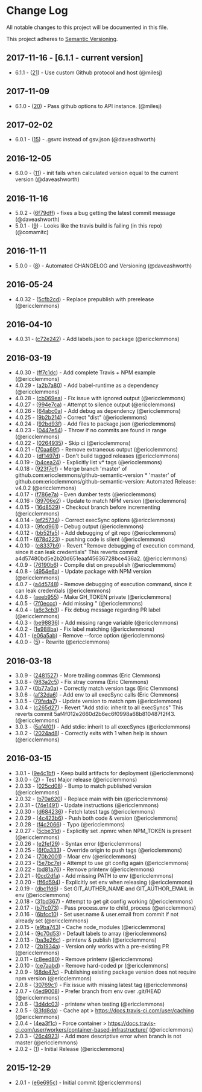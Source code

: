 # Change Log
All notable changes to this project will be documented in this file.

This project adheres to [Semantic Versioning](http://semver.org/).

## 2017-11-16 - [6.1.1 - current version]

- 6.1.1 - ([21](https://github.com/ericclemmons/github-semantic-version/pull/21)) - Use custom Github protocol and host (@milesj)

## 2017-11-09

- 6.1.0 - ([20](https://github.com/ericclemmons/github-semantic-version/pull/20)) - Pass github options to API instance. (@milesj)

## 2017-02-02

- 6.0.1 - ([15](https://github.com/ericclemmons/github-semantic-version/pull/15)) - .gsvrc instead of gsv.json (@daveashworth)

## 2016-12-05

- 6.0.0 - ([11](https://github.com/ericclemmons/github-semantic-version/pull/11)) - init fails when calculated version equal to the current version (@daveashworth)

## 2016-11-16

- 5.0.2 - ([6f79dff](https://github.com/ericclemmons/github-semantic-version/commit/6f79dff7b328cfe156237da582986f5f7c7126f2)) - fixes a bug getting the latest commit message (@daveashworth)
- 5.0.1 - ([9](https://github.com/ericclemmons/github-semantic-version/pull/9)) - Looks like the travis build is failing (in this repo) (@comamitc)

## 2016-11-11

- 5.0.0 - ([8](https://github.com/ericclemmons/github-semantic-version/pull/8)) - Automated CHANGELOG and Versioning (@daveashworth)

## 2016-05-24

- 4.0.32 - ([5cfb2cd](https://github.com/ericclemmons/github-semantic-version/commit/5cfb2cd63dbecc5d5bac8e2267d109123e598fde)) - Replace prepublish with prerelease (@ericclemmons)

## 2016-04-10

- 4.0.31 - ([c72e242](https://github.com/ericclemmons/github-semantic-version/commit/c72e242d9f7cc020015c87aa5e6f41d274c13963)) - Add labels.json to package (@ericclemmons)

## 2016-03-19

- 4.0.30 - ([ff7c1dc](https://github.com/ericclemmons/github-semantic-version/commit/ff7c1dccd9bb3e6066126e97b5a85b0b3d8c4f27)) - Add complete Travis + NPM example (@ericclemmons)
- 4.0.29 - ([a2b7a80](https://github.com/ericclemmons/github-semantic-version/commit/a2b7a80d20ad65aad6038194163e6f2ebaca5cf6)) - Add babel-runtime as a dependency (@ericclemmons)
- 4.0.28 - ([cb069ea](https://github.com/ericclemmons/github-semantic-version/commit/cb069eab7363b69dfe3df67941dced4ec26fac70)) - Fix issue with ignored output (@ericclemmons)
- 4.0.27 - ([994e7ca](https://github.com/ericclemmons/github-semantic-version/commit/994e7ca7a66d4894cdf21274b58db314d59bb29c)) - Attempt to silence output (@ericclemmons)
- 4.0.26 - ([64abc0a](https://github.com/ericclemmons/github-semantic-version/commit/64abc0ab8306c9da80b3931e4b5fcd13dad5032e)) - Add debug as dependency (@ericclemmons)
- 4.0.25 - ([9b2b214](https://github.com/ericclemmons/github-semantic-version/commit/9b2b2146ad9388dfdbadd78fcaa09c482f062e7e)) - Correct "dist" (@ericclemmons)
- 4.0.24 - ([92bd93f](https://github.com/ericclemmons/github-semantic-version/commit/92bd93fe237ca069b5257ff9300236a43849fa53)) - Add files to package.json (@ericclemmons)
- 4.0.23 - ([0447e54](https://github.com/ericclemmons/github-semantic-version/commit/0447e5405edf3d4c6d99bd0b7157f45343bf6a71)) - Throw if no commits are found in range (@ericclemmons)
- 4.0.22 - ([0264935](https://github.com/ericclemmons/github-semantic-version/commit/02649358c0bcc4fb825912a31cd621fc779493b0)) - Skip ci (@ericclemmons)
- 4.0.21 - ([70aa69f](https://github.com/ericclemmons/github-semantic-version/commit/70aa69f59ac7fb2955660416cbb08a3179664b56)) - Remove extraneous output (@ericclemmons)
- 4.0.20 - ([df1497d](https://github.com/ericclemmons/github-semantic-version/commit/df1497d76eed14f7b3debe8c1cd8a8b3ac247f90)) - Don't build tagged releases (@ericclemmons)
- 4.0.19 - ([b4cea24](https://github.com/ericclemmons/github-semantic-version/commit/b4cea2447ae4eb968fc2265b69f9d5251f24edab)) - Explicitly list v* tags (@ericclemmons)
- 4.0.18 - ([923f7cf](https://github.com/ericclemmons/github-semantic-version/commit/923f7cfb33aa9d1faa5f558115e035aaac818f70)) - Merge branch 'master' of github.com:ericclemmons/github-semantic-version  * 'master' of github.com:ericclemmons/github-semantic-version:   Automated Release: v4.0.2 (@ericclemmons)
- 4.0.17 - ([f786e7a](https://github.com/ericclemmons/github-semantic-version/commit/f786e7a9a1b9300caff4fe10682dec43246e2d8f)) - Even dumber tests (@ericclemmons)
- 4.0.16 - ([89706e2](https://github.com/ericclemmons/github-semantic-version/commit/89706e2541f86bb9eade204c436889980d73dba9)) - Update to match NPM version (@ericclemmons)
- 4.0.15 - ([16d8529](https://github.com/ericclemmons/github-semantic-version/commit/16d85299999d642aa71885523345b465554bb13c)) - Checkout branch before incrementing (@ericclemmons)
- 4.0.14 - ([ef25734](https://github.com/ericclemmons/github-semantic-version/commit/ef25734aee06b2a06b8b5b82d3ac968ad318659b)) - Correct execSync options (@ericclemmons)
- 4.0.13 - ([9fcd961](https://github.com/ericclemmons/github-semantic-version/commit/9fcd9610f76b9151a16948f73ab42a1b217420af)) - Debug output (@ericclemmons)
- 4.0.12 - ([bb52fa5](https://github.com/ericclemmons/github-semantic-version/commit/bb52fa525383c3d460358d4908a01320e48401ad)) - Add debugging of git repo (@ericclemmons)
- 4.0.11 - ([678d223](https://github.com/ericclemmons/github-semantic-version/commit/678d2235daff76b460dd71d4cd39c746314fe127)) - pushing code is silent (@ericclemmons)
- 4.0.10 - ([c8337b9](https://github.com/ericclemmons/github-semantic-version/commit/c8337b9b096628495e74eae578f599f630067852)) - Revert "Remove debugging of execution command, since it can leak credentials"  This reverts commit a4d57480bd5e2b20d651eaaf45636728bce436a2. (@ericclemmons)
- 4.0.9 - ([76190b6](https://github.com/ericclemmons/github-semantic-version/commit/76190b62ad442af3ab9a0133f7de4f9dbf26e4e0)) - Compile dist on prepublish (@ericclemmons)
- 4.0.8 - ([4954e6a](https://github.com/ericclemmons/github-semantic-version/commit/4954e6ad4d9696a0c7d37e950ba1de918b7c8fc8)) - Update package with NPM version (@ericclemmons)
- 4.0.7 - ([a4d5748](https://github.com/ericclemmons/github-semantic-version/commit/a4d57480bd5e2b20d651eaaf45636728bce436a2)) - Remove debugging of execution command, since it can leak credentials (@ericclemmons)
- 4.0.6 - ([aeeb955](https://github.com/ericclemmons/github-semantic-version/commit/aeeb955785a5297e428a763171aba6d023bd826d)) - Make GH_TOKEN private (@ericclemmons)
- 4.0.5 - ([7f0eccc](https://github.com/ericclemmons/github-semantic-version/commit/7f0ecccb0efeb359b47a6d1744dbd4d21bab5510)) - Add missing " (@ericclemmons)
- 4.0.4 - ([a6c3cb3](https://github.com/ericclemmons/github-semantic-version/commit/a6c3cb398711e0f6aef9e73ccd6d9d4ce2b935c8)) - Fix debug message regarding PR label (@ericclemmons)
- 4.0.3 - ([be98836](https://github.com/ericclemmons/github-semantic-version/commit/be98836d6bcc3b98ccfa755ee76ea12640d4e61c)) - Add missing range variable (@ericclemmons)
- 4.0.2 - ([1e988ba](https://github.com/ericclemmons/github-semantic-version/commit/1e988bad8a8504d820cb7f87f058353233f53f0e)) - Fix label matching (@ericclemmons)
- 4.0.1 - ([e06a5ab](https://github.com/ericclemmons/github-semantic-version/commit/e06a5ab4f5a8d4f0d3413109d1838ddb46d586b1)) - Remove --force option (@ericclemmons)
- 4.0.0 - ([5](https://github.com/ericclemmons/github-semantic-version/pull/5)) - Rewrite (@ericclemmons)

## 2016-03-18

- 3.0.9 - ([2481527](https://github.com/ericclemmons/github-semantic-version/commit/2481527b520147705bb3a7fdbdff6cebc2daa42c)) - More trailing commas (Eric Clemmons)
- 3.0.8 - ([983a2c5](https://github.com/ericclemmons/github-semantic-version/commit/983a2c5d2bc4bee582cb208dbad25a8f988999be)) - Fix stray comma (Eric Clemmons)
- 3.0.7 - ([0b77a0a](https://github.com/ericclemmons/github-semantic-version/commit/0b77a0ae4b8d17dfe1917b7df01e2f2b5551d824)) - Correctly match version tags (Eric Clemmons)
- 3.0.6 - ([af32da6](https://github.com/ericclemmons/github-semantic-version/commit/af32da6bb104b8876c249977abc0efd5e7cc68a3)) - Add env to all execSync calls (Eric Clemmons)
- 3.0.5 - ([79feda7](https://github.com/ericclemmons/github-semantic-version/commit/79feda7e1447c5ba4f51dc82623dcd5ace296963)) - Update version to match npm (@ericclemmons)
- 3.0.4 - ([c265d27](https://github.com/ericclemmons/github-semantic-version/commit/c265d27e29e6f77e79c23db42018a4abf8701da5)) - Revert "Add stdio: inherit to all execSyncs"  This reverts commit 5af4f012e2660d2b6ec6f0998a68b810487f2f43. (@ericclemmons)
- 3.0.3 - ([5af4f01](https://github.com/ericclemmons/github-semantic-version/commit/5af4f012e2660d2b6ec6f0998a68b810487f2f43)) - Add stdio: inherit to all execSyncs (@ericclemmons)
- 3.0.2 - ([2024ad8](https://github.com/ericclemmons/github-semantic-version/commit/2024ad8920a3eee23407c005ec6ba8626ad1f4c9)) - Correctly exits with 1 when help is shown (@ericclemmons)

## 2016-03-15

- 3.0.1 - ([9e4c1bf](https://github.com/ericclemmons/github-semantic-version/commit/9e4c1bfaaa593443a6676f780e695275225b1109)) - Keep build artifacts for deployment (@ericclemmons)
- 3.0.0 - ([2](https://github.com/ericclemmons/github-semantic-version/pull/2)) - Test Major release (@ericclemmons)
- 2.0.33 - ([025cd08](https://github.com/ericclemmons/github-semantic-version/commit/025cd08590bd7c041c7c843ff76bb4b22d9245a2)) - Bump to match published version (@ericclemmons)
- 2.0.32 - ([b70a620](https://github.com/ericclemmons/github-semantic-version/commit/b70a620c98d590c15cd2d8a21ece1256e11b942a)) - Replace main with bin (@ericclemmons)
- 2.0.31 - ([74e1491](https://github.com/ericclemmons/github-semantic-version/commit/74e1491673c001197284c0558c8796477f83056d)) - Update instructions (@ericclemmons)
- 2.0.30 - ([d684236](https://github.com/ericclemmons/github-semantic-version/commit/d68423659813bae065ab3ac479a57183ea650441)) - Fetch latest tags (@ericclemmons)
- 2.0.29 - ([4c423b6](https://github.com/ericclemmons/github-semantic-version/commit/4c423b67d428f4f794b9a58fa5de6a9646d14808)) - Push both code & version (@ericclemmons)
- 2.0.28 - ([f4c2066](https://github.com/ericclemmons/github-semantic-version/commit/f4c20660cc6b47b7814d55d37046439863f3d108)) - Typo (@ericclemmons)
- 2.0.27 - ([5cbe31d](https://github.com/ericclemmons/github-semantic-version/commit/5cbe31d41c904cd8864041a4d3579eb5951b523f)) - Explicitly set .npmrc when NPM_TOKEN is present (@ericclemmons)
- 2.0.26 - ([e2fef29](https://github.com/ericclemmons/github-semantic-version/commit/e2fef29dc177ff0ce64784fe600edfc48fcd1256)) - Syntax error (@ericclemmons)
- 2.0.25 - ([6f0a333](https://github.com/ericclemmons/github-semantic-version/commit/6f0a33304284c4b9dbebef7b93e431c6868577d9)) - Override origin to push tags (@ericclemmons)
- 2.0.24 - ([70b2001](https://github.com/ericclemmons/github-semantic-version/commit/70b2001fefb1f87a5127fb22a610490c2ec8f0dc)) - Moar env (@ericclemmons)
- 2.0.23 - ([5e7bc7e](https://github.com/ericclemmons/github-semantic-version/commit/5e7bc7ef18ce41d8d23cf871465740c649f8e47d)) - Attempt to use git config again (@ericclemmons)
- 2.0.22 - ([bd81a76](https://github.com/ericclemmons/github-semantic-version/commit/bd81a768ccb64c52c22d1a5de8b017045869560b)) - Remove printenv (@ericclemmons)
- 2.0.21 - ([0cd2dfa](https://github.com/ericclemmons/github-semantic-version/commit/0cd2dfa38ce9fcecfdea824e66f9b41e9d785f0c)) - Add missing PATH to env (@ericclemmons)
- 2.0.20 - ([ff6d594](https://github.com/ericclemmons/github-semantic-version/commit/ff6d59481b00c11cbbb9b99315fe12f03e5efacd)) - Explicitly set env when releasing (@ericclemmons)
- 2.0.19 - ([dbc1fd6](https://github.com/ericclemmons/github-semantic-version/commit/dbc1fd600954d94b737019e2a1d6219bd9ce0308)) - Set GIT_AUTHER_NAME and GIT_AUTHOR_EMAIL in env (@ericclemmons)
- 2.0.18 - ([31bd367](https://github.com/ericclemmons/github-semantic-version/commit/31bd36761b360542a085071f1dee18e28606a8f5)) - Attempt to get git config working (@ericclemmons)
- 2.0.17 - ([b7fc073](https://github.com/ericclemmons/github-semantic-version/commit/b7fc073d9ba927767716ee8007771dc5d6a808de)) - Pass process.env to child_process (@ericclemmons)
- 2.0.16 - ([6bfcc10](https://github.com/ericclemmons/github-semantic-version/commit/6bfcc10a6cdf044c6d80b0ee75c6b1f8a8cb830f)) - Set user.name & user.email from commit if not already set (@ericclemmons)
- 2.0.15 - ([e9ba743](https://github.com/ericclemmons/github-semantic-version/commit/e9ba7432ae653ccb50d9eeb845202d363c9245fb)) - Cache node_modules (@ericclemmons)
- 2.0.14 - ([9c70d53](https://github.com/ericclemmons/github-semantic-version/commit/9c70d536a7b000e286120a01f66849c70644c39d)) - Default labels to array (@ericclemmons)
- 2.0.13 - ([ba3e26c](https://github.com/ericclemmons/github-semantic-version/commit/ba3e26cf019034f4178ff0f1100d3b6bee881a64)) - printenv & publish (@ericclemmons)
- 2.0.12 - ([2b1934a](https://github.com/ericclemmons/github-semantic-version/commit/2b1934a6abfc8c2f0b6ed9ebebd6b881365e02b6)) - Version only works with a pre-existing PR (@ericclemmons)
- 2.0.11 - ([c8eed80](https://github.com/ericclemmons/github-semantic-version/commit/c8eed808c12b69fcd1d228258132fcd5a2d879aa)) - Remove printenv (@ericclemmons)
- 2.0.10 - ([ce7aabd](https://github.com/ericclemmons/github-semantic-version/commit/ce7aabd5874f166ff207ae5871aba574b4e3affe)) - Remove hard-coded pr (@ericclemmons)
- 2.0.9 - ([68de47c](https://github.com/ericclemmons/github-semantic-version/commit/68de47c12626c4782e28afea8c2648f5c9d3257a)) - Publishing existing package version does not require npm version (@ericclemmons)
- 2.0.8 - ([30769c1](https://github.com/ericclemmons/github-semantic-version/commit/30769c1f24802560ec0741ed7b5fda0cac328446)) - Fix issue with missing latest tag (@ericclemmons)
- 2.0.7 - ([4ed9008](https://github.com/ericclemmons/github-semantic-version/commit/4ed9008a451c4eb7ba66bf57a3e7f15ee3572088)) - Prefer branch from env over .git/HEAD (@ericclemmons)
- 2.0.6 - ([3d4dc03](https://github.com/ericclemmons/github-semantic-version/commit/3d4dc034d42d0cf58579fd592482d4b1b019f91d)) - printenv when testing (@ericclemmons)
- 2.0.5 - ([83fd8da](https://github.com/ericclemmons/github-semantic-version/commit/83fd8dafa61073c0622907574b8f9fc4fbba02f3)) - Cache apt  > https://docs.travis-ci.com/user/caching (@ericclemmons)
- 2.0.4 - ([4ea3f1c](https://github.com/ericclemmons/github-semantic-version/commit/4ea3f1c7e735ca33b963440c203991d177f2a356)) - Force container  > https://docs.travis-ci.com/user/workers/container-based-infrastructure/ (@ericclemmons)
- 2.0.3 - ([26c4923](https://github.com/ericclemmons/github-semantic-version/commit/26c492387c82a363424f9255b97f5f3dd4287984)) - Add more descriptive error when branch is not master (@ericclemmons)
- 2.0.2 - ([1](https://github.com/ericclemmons/github-semantic-version/pull/1)) - Initial Release (@ericclemmons)

## 2015-12-29

- 2.0.1 - ([e6e695c](https://github.com/ericclemmons/github-semantic-version/commit/e6e695cad33e3c9467a682e893398348eeadaaa1)) - Initial commit (@ericclemmons)




